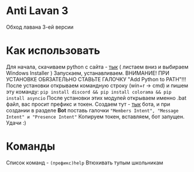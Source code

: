 # Anti Lavan 3
Обход лавана 3-ей версии

# Как использовать
Для начала, скачиваем python с сайта - [тык](https://www.python.org/downloads/release/python-388/) ( листаем вниз и выбираем Windows Installer ) 
Запускаем, устанавливаем. ВНИМАНИЕ! ПРИ УСТАНОВКЕ ОБЯЗАТЕЛЬНО СТАВЬТЕ ГАЛОЧКУ "Add Python to PATH"!!! 
После установки открываем командную строку (win+r -> cmd) и пишем эту команду: `pip install discord && pip install colorama && pip install asyncio` 
После установки этих модулей открываем именно .bat файл, вас просит префикс и токен. Создаем тут - [тык](https://discord.com/developers) бота, и при создании в разделе **Bot** поставь галочки `"Members Intent", "Message Intent" и "Presence Intent"`
Копируем токен, вставляем, бот запущен. Удачи :)

# Команды
Список команд - `(префикс)help`
Втюхивать тупым школьникам
